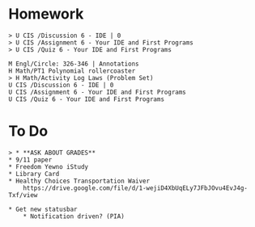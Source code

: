 # Homework

    > U CIS /Discussion 6 - IDE | 0
    > U CIS /Assignment 6 - Your IDE and First Programs
    > U CIS /Quiz 6 - Your IDE and First Programs

    M Engl/Circle: 326-346 | Annotations
    H Math/PT1 Polynomial rollercoaster
    > H Math/Activity Log Laws (Problem Set)
    U CIS /Discussion 6 - IDE | 0
    U CIS /Assignment 6 - Your IDE and First Programs
    U CIS /Quiz 6 - Your IDE and First Programs

# To Do

    > * **ASK ABOUT GRADES**
    * 9/11 paper
    * Freedom Yewno iStudy
    * Library Card
    * Healthy Choices Transportation Waiver
        https://drive.google.com/file/d/1-wejiD4XbUqELy7JFbJOvu4EvJ4g-Txf/view

    * Get new statusbar
        * Notification driven? (PIA)
